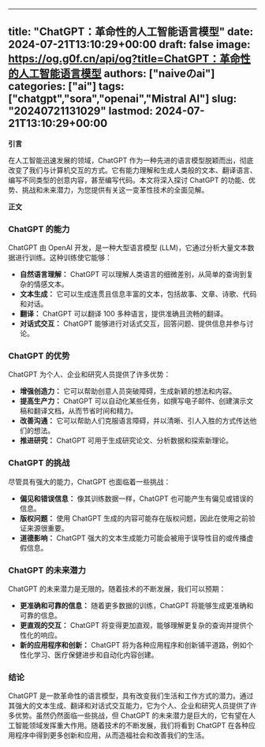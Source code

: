 
---
title: "ChatGPT：革命性的人工智能语言模型"
date: 2024-07-21T13:10:29+00:00
draft: false
image: https://og.g0f.cn/api/og?title=ChatGPT：革命性的人工智能语言模型
authors: ["naiveのai"]
categories: ["ai"]
tags: ["chatgpt","sora","openai","Mistral AI"]
slug: "20240721131029"
lastmod: 2024-07-21T13:10:29+00:00
---
**引言**

在人工智能迅速发展的领域，ChatGPT 作为一种先进的语言模型脱颖而出，彻底改变了我们与计算机交互的方式。它有能力理解和生成人类般的文本、翻译语言、编写不同类型的创意内容，甚至编写代码。本文将深入探讨 ChatGPT 的功能、优势、挑战和未来潜力，为您提供有关这一变革性技术的全面见解。

**正文**

### ChatGPT 的能力

ChatGPT 由 OpenAI 开发，是一种大型语言模型 (LLM)，它通过分析大量文本数据进行训练。这种训练使它能够：

* **自然语言理解：** ChatGPT 可以理解人类语言的细微差别，从简单的查询到复杂的情感文本。
* **文本生成：** 它可以生成连贯且信息丰富的文本，包括故事、文章、诗歌、代码和对话。
* **翻译：** ChatGPT 可以翻译 100 多种语言，提供准确且流畅的翻译。
* **对话式交互：** ChatGPT 能够进行对话式交互，回答问题、提供信息并参与讨论。

### ChatGPT 的优势

ChatGPT 为个人、企业和研究人员提供了许多优势：

* **增强创造力：** 它可以帮助创意人员突破障碍，生成新颖的想法和内容。
* **提高生产力：** ChatGPT 可以自动化某些任务，如撰写电子邮件、创建演示文稿和翻译文档，从而节省时间和精力。
* **改善沟通：** 它可以帮助人们克服语言障碍，并以清晰、引人入胜的方式传达他们的想法。
* **推进研究：** ChatGPT 可用于生成研究论文、分析数据和探索新理论。

### ChatGPT 的挑战

尽管具有强大的能力，ChatGPT 也面临着一些挑战：

* **偏见和错误信息：** 像其训练数据一样，ChatGPT 也可能产生有偏见或错误的信息。
* **版权问题：** 使用 ChatGPT 生成的内容可能存在版权问题，因此在使用之前验证来源很重要。
* **道德影响：** ChatGPT 强大的文本生成能力可能会被用于误导性目的或传播虚假信息。

### ChatGPT 的未来潜力

ChatGPT 的未来潜力是无限的。随着技术的不断发展，我们可以预期：

* **更准确和可靠的信息：** 随着更多数据的训练，ChatGPT 将能够生成更准确和可靠的信息。
* **更直观的交互：** ChatGPT 将变得更加直观，能够理解更复杂的查询并提供个性化的响应。
* **新的应用程序和创新：** ChatGPT 将为各种应用程序和创新铺平道路，例如个性化学习、医疗保健进步和自动化内容创建。

### 结论

ChatGPT 是一款革命性的语言模型，具有改变我们生活和工作方式的潜力。通过其强大的文本生成、翻译和对话式交互能力，它为个人、企业和研究人员提供了许多优势。虽然仍然面临一些挑战，但 ChatGPT 的未来潜力是巨大的，它有望在人工智能领域发挥重大作用。随着技术的不断发展，我们将看到 ChatGPT 在各种应用程序中得到更多创新和应用，从而造福社会和改善我们的生活。